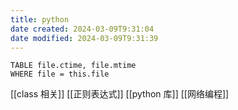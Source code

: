 ```yaml
---
title: python
date created: 2024-03-09T9:31:04
date modified: 2024-03-09T9:31:39
---
```


```dataview
TABLE file.ctime, file.mtime
WHERE file = this.file
```

[[class 相关]]
[[正则表达式]]
[[python 库]]
[[网络编程]]
